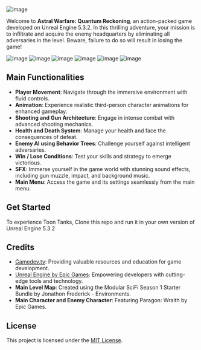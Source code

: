 ![image](https://github.com/KARNB24/Astral-Warfare/assets/59581104/cf919d7e-aa72-4d91-90b4-c6924bcd15b8)

Welcome to **Astral Warfare: Quantum Reckoning**, an action-packed game developed on Unreal Engine 5.3.2. In this thrilling adventure, your mission is to infiltrate and acquire the enemy headquarters by eliminating all adversaries in the level. Beware, failure to do so will result in losing the game!

![image](https://github.com/KARNB24/Astral-Warfare/assets/59581104/1764b313-ce91-4770-9089-ff71f8757eee)
![image](https://github.com/KARNB24/Astral-Warfare/assets/59581104/5c589a47-92ba-4226-818f-a780ae815481)
![image](https://github.com/KARNB24/Astral-Warfare/assets/59581104/77f17681-7f6b-44a0-bdf9-584dcec5f5a4)
![image](https://github.com/KARNB24/Astral-Warfare/assets/59581104/82df2f9a-bd0d-4f9f-ad52-81d0696b20b1)
![image](https://github.com/KARNB24/Astral-Warfare/assets/59581104/774af6da-129a-4ff8-9555-117662c65478)
![image](https://github.com/KARNB24/Astral-Warfare/assets/59581104/a342fa59-2f12-469d-a531-0c04cd97855f)

## Main Functionalities

- **Player Movement**: Navigate through the immersive environment with fluid controls.
- **Animation**: Experience realistic third-person character animations for enhanced gameplay.
- **Shooting and Gun Architecture**: Engage in intense combat with advanced shooting mechanics.
- **Health and Death System**: Manage your health and face the consequences of defeat.
- **Enemy AI using Behavior Trees**: Challenge yourself against intelligent adversaries.
- **Win / Lose Conditions**: Test your skills and strategy to emerge victorious.
- **SFX**: Immerse yourself in the game world with stunning sound effects, including gun muzzle, impact, and background music.
- **Main Menu**: Access the game and its settings seamlessly from the main menu.

## Get Started

To experience Toon Tanks, Clone this repo and run it in your own version of Unreal Engine 5.3.2

## Credits

- [Gamedev.tv](https://www.gamedev.tv/): Providing valuable resources and education for game development.
- [Unreal Engine by Epic Games](https://www.unrealengine.com/): Empowering developers with cutting-edge tools and technology.
- **Main Level Map**: Created using the Modular SciFi Season 1 Starter Bundle by Jonathon Frederick - Environments.
- **Main Character and Enemy Character**: Featuring Paragon: Wraith by Epic Games.

## License

This project is licensed under the [MIT License](LICENSE).

